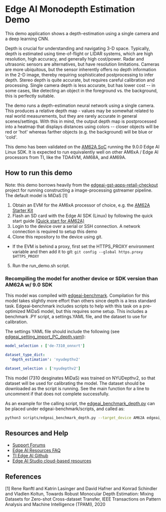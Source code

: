# Edge AI Monodepth Estimation Demo

This demo application shows a depth-estimation using a single camera and a deep learning CNN. 

Depth is crucial for understanding and navigating 3-D space. Typically, depth is estimated using time-of-flight or LIDAR systems, which are high resolution, high accuracy, and generally high cost/power. Radar and ultrasonic sensors are alternatives, but have resolution limitations. Cameras are more ubiquitous, but the sensor inherently offers no depth information in the 2-D image, thereby requiring sophisticated postprocessing to infer depth. Stereo depth is quite accurate, but requires careful calibration and processing. Single camera depth is less accurate, but has lower cost -- in some cases, like detecting an object in the foreground vs. the background, this is perfectly suitable.

The demo runs a depth-estimation neural network using a single camera. This produces a relative depth map - values may be somewhat related to real world measurements, but they are rarely accurate in general scenes/settings. With this in mind, the output depth map is postprocessed into a heatmap that displays distances using colors -- closer objects will be red or 'hot' whereas farther objects (e.g. the background) will be blue or 'cold'.

This demo has been validated on the [AM62A SoC](https://www.ti.com/product/AM62A7) running the 9.0.0 Edge AI Linux SDK. It is expected to run equivalently well on other AM6xA / Edge AI processors from TI, like the TDA4VM, AM68A, and AM69A.

## How to run this demo

Note: this demo borrows heavily from the [edgeai-gst-apps-retail-checkout](https://github.com/TexasInstruments/edgeai-gst-apps-retail-checkout) project for running constructing a image-processing gstreamer pipeline. The default model is MiDaS [1]

1. Obtain an EVM for the AM6xA processor of choice, e.g. the [AM62A Starter Kit](https://www.ti.com/tool/SK-AM62A-LP)
2. Flash an SD card with the Edge AI SDK (Linux) by following the quick start guide [(Quick start for AM62A)](https://dev.ti.com/tirex/explore/node?node=A__AQniYj7pI2aoPAFMxWtKDQ__am62ax-devtools__FUz-xrs__LATEST)
3. Login to the device over a serial or SSH connection. A network connection is required to setup this demo
4. Clone this repository to the device using git.  
  * If the EVM is behind a proxy, first set the HTTPS_PROXY environment variable and then add it to git: `git config --global https.proxy $HTTPS_PROXY`
5. Run the run_demo.sh script. 

### Recompiling the model for another device or SDK version than AM62A w/ 9.0 SDK

This model was compiled with [edgeai-benchmark](https://github.com/texasinstruments/edgeai-benchmark). Compilation for this model takes slightly more effort than others since depth is a less standard task. Edgeai-benchmark includes scripts to help with this task on a pre-optimized MiDaS model, but this requires some setup. This includes a benchmark .PY script, a settings.YAML file, and the dataset to use for calibration.

The settings YAML file should include the following (see [edgeai_setting_import_PC_depth.yaml](./edgeai_setting_import_PC_depth.yaml)): 
``` YAML
model_selection : ['de-7310_onnxrt']

dataset_type_dict:
  'depth_estimation': 'nyudepthv2'

dataset_selection : ['nyudepthv2']
```

This model (7310 desginates MiDaS) was trained on NYUDepthv2, so that dataset will be used for calibrating the model. The dataset should be downloaded as the script is running. See the main function for a line to uncomment if that does not complete successfully.

As an example for the calling script, the [edgeai_benchmark_depth.py](./edgeai_benchmark_depth.py) can be placed under edgeai-benchmark/scripts, and called as:
``` bash
python3 scripts/edgeai_benchmark_depth.py --target_device AM62A edgeai_setting_import_PC_depth.yaml
```

## Resources and Help

* [Support Forums](https://e2e.ti.com)
* [Edge AI Resources FAQ](https://e2e.ti.com/support/processors-group/processors/f/processors-forum/1236957/faq-edge-ai-studio-edge-ai-resources-for-am6xa-socs)
* [TI Edge AI Github](https://github.com/TexasInstruments/edgeai)
* [Edge AI Studio cloud-based resources](https://dev.ti.com/edgeaistudio/)

## References
[1] Rene Ranftl and Katrin Lasinger and David Hafner and Konrad Schindler and Vladlen Koltun, Towards Robust Monocular Depth Estimation: Mixing Datasets for Zero-shot Cross-dataset Transfer, IEEE Transactions on Pattern Analysis and Machine Intelligence (TPAMI), 2020